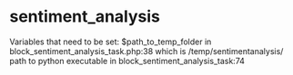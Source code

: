 # sentiment_analysis

Variables that need to be set:
$path_to_temp_folder in block_sentiment_analysis_task.php:38
  which is <path to your moodledata folder>/temp/sentimentanalysis/
  path to python executable in block_sentiment_analysis_task:74
